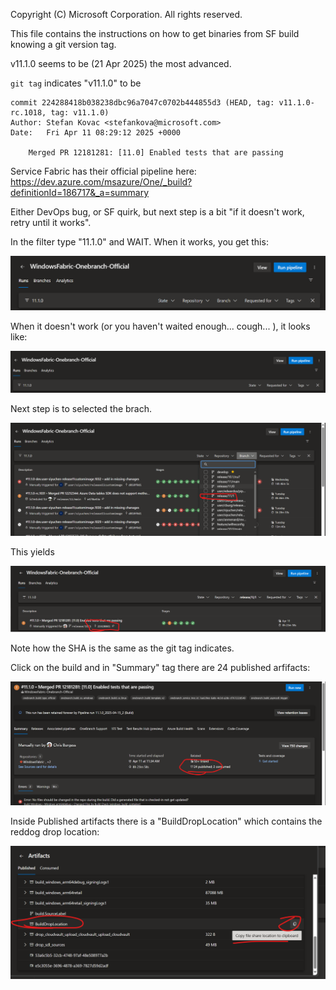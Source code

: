 Copyright (C) Microsoft Corporation. All rights reserved.

This file contains the instructions on how to get binaries from SF build knowing a git version tag.

v11.1.0 seems to be (21 Apr 2025) the most advanced. 

`git tag` indicates "v11.1.0" to be 

```
commit 224288418b038238dbc96a7047c0702b444855d3 (HEAD, tag: v11.1.0-rc.1018, tag: v11.1.0)
Author: Stefan Kovac <stefankova@microsoft.com>
Date:   Fri Apr 11 08:29:12 2025 +0000

    Merged PR 12181281: [11.0] Enabled tests that are passing
```

Service Fabric has their official pipeline here: https://dev.azure.com/msazure/One/_build?definitionId=186717&_a=summary

Either DevOps bug, or SF quirk, but next step is a bit "if it doesn't work, retry until it works".

In the filter type "11.1.0" and WAIT. When it works, you get this:

![Filter by version](working_devops_filter.png)

When it doesn't work (or you haven't waited enough... cough... ), it looks like:

![Filter by version](not_working_devops_filter.png)

Next step is to selected the brach.

![Select the branch](select_branch.png)

This yields 

![Build](builkd_for_11_1_0.png)

Note how the SHA is the same as the git tag indicates.

Click on the build and in "Summary" tag there are 24 published arfifacts:

![published artifacts](published_artifacts.png)

Inside Published artifacts there is a "BuildDropLocation" which contains the reddog drop location:

![reddog location](reddog_location.png)


